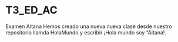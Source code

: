 # T3_ED_AC
Examen Aitana
Hemos creado una nueva nueva clase desde nuestro repositorio llamda HolaMundo y escribir ¡Hola mundo soy “Aitana!.
